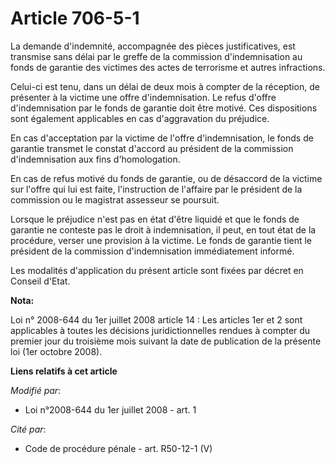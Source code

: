 # Article 706-5-1

La demande d'indemnité, accompagnée des pièces justificatives, est transmise sans délai par le greffe de la commission
d'indemnisation au fonds de garantie des victimes des actes de terrorisme et autres infractions.

Celui-ci est tenu, dans un délai de deux mois à compter de la réception, de présenter à la victime une offre d'indemnisation.
Le refus d'offre d'indemnisation par le fonds de garantie doit être motivé. Ces dispositions sont également applicables en
cas d'aggravation du préjudice.

En cas d'acceptation par la victime de l'offre d'indemnisation, le fonds de garantie transmet le constat d'accord au
président de la commission d'indemnisation aux fins d'homologation.

En cas de refus motivé du fonds de garantie, ou de désaccord de la victime sur l'offre qui lui est faite, l'instruction de
l'affaire par le président de la commission ou le magistrat assesseur se poursuit.

Lorsque le préjudice n'est pas en état d'être liquidé et que le fonds de garantie ne conteste pas le droit à indemnisation,
il peut, en tout état de la procédure, verser une provision à la victime. Le fonds de garantie tient le président de la
commission d'indemnisation immédiatement informé. 

Les modalités d'application du présent article sont fixées par décret en Conseil d'Etat.

**Nota:**

Loi n° 2008-644 du 1er juillet 2008 article 14 : Les articles 1er et 2 sont applicables à toutes les décisions
juridictionnelles rendues à compter du premier jour du troisième mois suivant la date de publication de la présente loi (1er
octobre 2008).

**Liens relatifs à cet article**

_Modifié par_:

  - Loi n°2008-644 du 1er juillet 2008 - art. 1

_Cité par_:

  - Code de procédure pénale - art. R50-12-1 (V)
